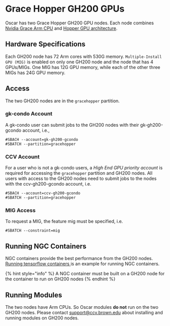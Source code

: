 # Grace Hopper GH200 GPUs

Oscar has two Grace Hopper GH200 GPU nodes. Each node combines [Nvidia Grace Arm CPU](https://www.nvidia.com/en-us/data-center/grace-cpu/) and [Hopper GPU architecture](https://www.nvidia.com/en-us/data-center/technologies/hopper-architecture/).&#x20;

## Hardware Specifications

Each GH200 node has 72 Arm cores with 530G memory. `Multiple-Install GPU (MIG)` is enabled on only one GH200 node and the node that has 4 GPUs/MIGs. One MIG has 12G GPU memory, while each of the other three MIGs has 24G GPU memory.

## Access

The two GH200 nodes are in the `gracehopper` partition.&#x20;

### gk-condo Account

A gk-condo user can submit jobs to the GH200 nodes with their gk-gh200-gcondo account, i.e.,

```
#SBACH --account=gk-gh200-gcondo
#SBATCH --partition=gracehopper
```

### CCV Account&#x20;

For a user who is not a gk-condo users, a _High End GPU priority account_ is required for accessing the `gracehopper` partition and GH200 nodes. All users with access to the GH200 nodes need to submit jobs to the nodes with the ccv-gh200-gcondo account, i.e.

```
#SBACH --account=ccv-gh200-gcondo
#SBATCH --partition=gracehopper
```

### MIG Access

To request a MIG, the feature mig must be specified, i.e.

```
#SBATCH --constraint=mig
```

## Running NGC Containers&#x20;

NGC containers provide the best performance from the GH200 nodes. [Running tensorflow containers ](../installing-frameworks-pytorch-tensorflow-jax/installing-tensorflow.md)is an example for running NGC containers.&#x20;

{% hint style="info" %}
A NGC container must be built on a GH200 node for the container to run on GH200 nodes
{% endhint %}

## Running Modules

The two nodes have Arm CPUs. So Oscar modules **do not** run on the two GH200 nodes. Please contact support@ccv.brown.edu about installing and running modules on GH200 nodes.
